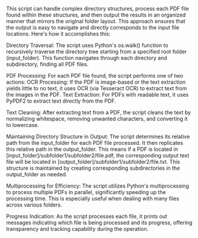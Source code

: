 This script can handle complex directory structures, process each PDF file found within these structures, and then output the results in an organized manner that mirrors the original folder layout. This approach ensures that the output is easy to navigate and directly corresponds to the input file locations. 
Here's how it accomplishes this:

Directory Traversal: The script uses Python's os.walk() function to recursively traverse the directory tree starting from a specified root folder (input_folder). This function navigates through each directory and subdirectory, finding all PDF files.

PDF Processing: For each PDF file found, the script performs one of two actions:
  OCR Processing: If the PDF is image-based or the text extraction yields little to no text, it uses OCR (via Tesseract OCR) to extract text from the images in the PDF.
  Text Extraction: For PDFs with readable text, it uses PyPDF2 to extract text directly from the PDF.

Text Cleaning: After extracting text from a PDF, the script cleans the text by normalizing whitespace, removing unwanted characters, and converting it to lowercase.

Maintaining Directory Structure in Output:
  The script determines its relative path from the input_folder for each PDF file processed.
  It then replicates this relative path in the output_folder. This means if a PDF is located in [input_folder]/subfolder1/subfolder2/file.pdf, the corresponding output text file will be located in [output_folder]/subfolder1/subfolder2/file.txt.
  This structure is maintained by creating corresponding subdirectories in the output_folder as needed.

Multiprocessing for Efficiency: The script utilizes Python's multiprocessing to process multiple PDFs in parallel, significantly speeding up the processing time. This is especially useful when dealing with many files across various folders.

Progress Indication: As the script processes each file, it prints out messages indicating which file is being processed and its progress, offering transparency and tracking capability during the operation.

